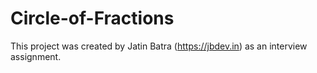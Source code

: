 # Circle-of-Fractions
 
This project was created by Jatin Batra (https://jbdev.in) as an interview assignment.

